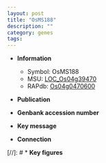 ```yaml
---
layout: post
title: "OsMS188"
description: ""
category: genes
tags: 
---
```


* **Information**  
    + Symbol: OsMS188  
    + MSU: [LOC_Os04g39470](http://rice.uga.edu/cgi-bin/ORF_infopage.cgi?orf=LOC_Os04g39470)  
    + RAPdb: [Os04g0470600](http://rapdb.dna.affrc.go.jp/viewer/gbrowse_details/irgsp1?name=Os04g0470600)  

* **Publication**  

* **Genbank accession number**  

* **Key message**  

* **Connection**  

[//]: # * **Key figures**  


